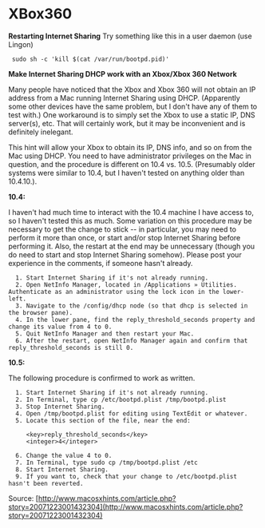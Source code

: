 # XBox360

**Restarting Internet Sharing** Try something like this in a user daemon (use Lingon)

```
 sudo sh -c 'kill $(cat /var/run/bootpd.pid)'

```

**Make Internet Sharing DHCP work with an Xbox/Xbox 360 Network**

Many people have noticed that the Xbox and Xbox 360 will not obtain an IP address from a Mac running Internet Sharing using DHCP. (Apparently some other devices have the same problem, but I don't have any of them to test with.) One workaround is to simply set the Xbox to use a static IP, DNS server(s), etc. That will certainly work, but it may be inconvenient and is definitely inelegant.

This hint will allow your Xbox to obtain its IP, DNS info, and so on from the Mac using DHCP. You need to have administrator privileges on the Mac in question, and the procedure is different on 10.4 vs. 10.5. (Presumably older systems were similar to 10.4, but I haven't tested on anything older than 10.4.10.).

**10.4:**

I haven't had much time to interact with the 10.4 machine I have access to, so I haven't tested this as much. Some variation on this procedure may be necessary to get the change to stick -- in particular, you may need to perform it more than once, or start and/or stop Internet Sharing before performing it. Also, the restart at the end may be unnecessary (though you do need to start and stop Internet Sharing somehow). Please post your experience in the comments, if someone hasn't already.

```
  1. Start Internet Sharing if it's not already running.
  2. Open NetInfo Manager, located in /Applications » Utilities. Authenticate as an administrator using the lock icon in the lower-left.
  3. Navigate to the /config/dhcp node (so that dhcp is selected in the browser pane).
  4. In the lower pane, find the reply_threshold_seconds property and change its value from 4 to 0.
  5. Quit NetInfo Manager and then restart your Mac.
  6. After the restart, open NetInfo Manager again and confirm that reply_threshold_seconds is still 0.

```

**10.5:**

The following procedure is confirmed to work as written.

```
  1. Start Internet Sharing if it's not already running.
  2. In Terminal, type cp /etc/bootpd.plist /tmp/bootpd.plist
  3. Stop Internet Sharing.
  4. Open /tmp/bootpd.plist for editing using TextEdit or whatever.
  5. Locate this section of the file, near the end:

```
```
     <key>reply_threshold_seconds</key>
     <integer>4</integer>

```
```
  6. Change the value 4 to 0.
  7. In Terminal, type sudo cp /tmp/bootpd.plist /etc
  8. Start Internet Sharing.
  9. If you want to, check that your change to /etc/bootpd.plist hasn't been reverted. 

```

Source: [http://www.macosxhints.com/article.php?story=20071223001432304](http://www.macosxhints.com/article.php?story=20071223001432304)